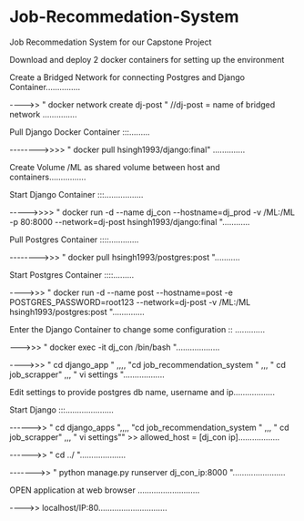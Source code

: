 # Job-Recommedation-System
Job Recommedation System for our Capstone Project

Download and deploy 2 docker containers for setting up the environment



Create a Bridged Network for connecting Postgres and Django Container...............


 ---->>  " docker network create dj-post "      //dj-post = name of bridged network ...............
 
 
  
Pull Django Docker Container :::......... 


-------->>>> " docker pull hsingh1993/django:final"     ..............


Create Volume /ML as shared volume between host and containers................



Start Django Container :::.................


 
----->>>> " docker run -d --name dj_con --hostname=dj_prod -v /ML:/ML -p 80:8000 --network=dj-post hsingh1993/django:final "............




Pull Postgres Container ::::.............



-------->>> " docker pull hsingh1993/postgres:post "...........



Start Postgres Container ::::.........




---->>> " docker run -d --name post --hostname=post -e POSTGRES_PASSWORD=root123 --network=dj-post -v /ML:/ML hsingh1993/postgres:post "..............



Enter the Django Container to change some configuration :: .............




--->>> " docker exec -it dj_con /bin/bash "...................





---->>> " cd django_app "   ,,,, "cd job_recommendation_system " ,,, " cd  job_scrapper" ,,, " vi settings "..................





Edit settings to provide postgres db name, username and ip..................



Start Django :::.....................




------>> " cd django_apps ",,,, "cd job_recommendation_system " ,,, " cd  job_scrapper" ,,, " vi settings"" >> allowed_host = [dj_con ip]..................




------>> " cd ../ "....................



------->> " python manage.py runserver dj_con_ip:8000 ".......................



OPEN application at web browser ...........................


---->> localhost/IP:80..............................


    
